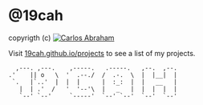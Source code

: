 # @19cah
<p>
  copyrigth (c) <a href="https://github.com/19cah">
        <img src="https://img.shields.io/badge/Abraham-%4019cah-orange.svg"
            alt="Carlos Abraham"></a>
</p>

Visit <a href="https://19cah.github.io/projects">19cah.github.io/projects</a> to see a list of my projects.


      ,---. ,---.    ,-----.   .-----.   ,--.  ,--.  
    .'    || o   \  '  .--./  /  .-.  \  |  |__|  |
     `.   |`..'  |  |  |      |  :_:  |  |   __   |
       |  | .'  /   '  '--'\  |   _   |  |  |  |  |
       `--' `--'     `-----'  `--' `--'  `--'  `--'
